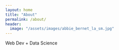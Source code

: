 ```yaml
---
layout: home
title: "About"
permalink: /about/
header:
  image: "/assets/images/abbie_bernet_la_sm.jpg"
---
```


Web Dev + Data Science
